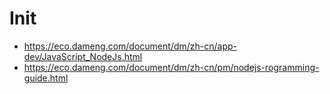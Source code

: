 # Init
- https://eco.dameng.com/document/dm/zh-cn/app-dev/JavaScript_NodeJs.html
- https://eco.dameng.com/document/dm/zh-cn/pm/nodejs-rogramming-guide.html
